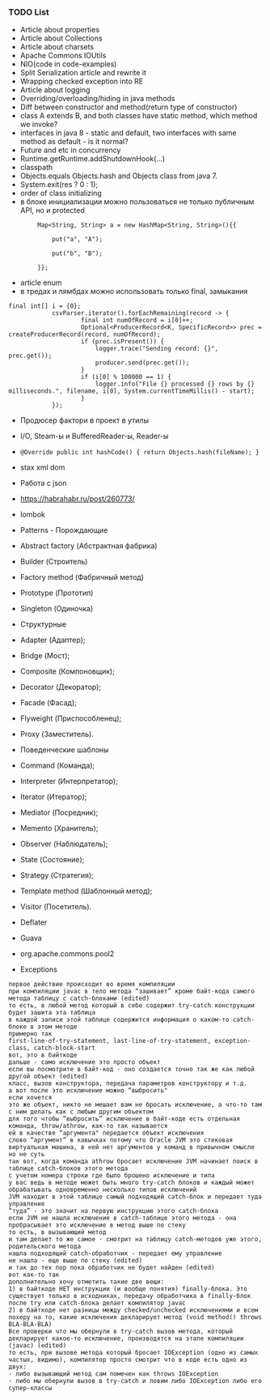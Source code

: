 ### TODO List
* Article about properties
* Article about Collections
* Article about charsets
* Apache Commons IOUtils
* NIO(code in code-examples)
* Split Serialization article and rewrite it
* Wrapping checked exception into RE
* Article about logging
* Overriding/overloading/hiding in java methods
* Diff between constructor and method(return type of constructor)
* class A extends B, and both classes have static method, which method we invoke?
* interfaces in java 8 - static and default, two interfaces with same method as default - is it normal?
* Future and etc in concurrency
* Runtime.getRuntime.addShutdownHook(...)
* classpath
* Objects.equals Objects.hash and Objects class from java 7.
* System.exit(res ? 0 : 1);
* order of class initializing
* в блоке инициализации можно пользоваться не только публичным API, но и protected
```
        Map<String, String> a = new HashMap<String, String>(){{

            put("a", "A");

            put("b", "B");

        }};
```
* article enum
* в тредах и лямбдах можно использовать только final, замыкания
```
final int[] i = {0};
            csvParser.iterator().forEachRemaining(record -> {
                    final int numOfRecord = i[0]++;
                    Optional<ProducerRecord<K, SpecificRecord>> prec = createProducerRecord(record, numOfRecord);
                    if (prec.isPresent()) {
                        logger.trace("Sending record: {}", prec.get());
                        producer.send(prec.get());
                    }
                    if (i[0] % 100000 == 1) {
                        logger.info("File {} processed {} rows by {} milliseconds.", filename, i[0], System.currentTimeMillis() - start);
                    }
            });
```
* Продюсер фактори в проект в утилы
* I/O, Steam-ы и BufferedReader-ы, Reader-ы
* `@Override
           public int hashCode() {
               return Objects.hash(fileName);
           }`
           
* stax xml dom
* Работа с json
* https://habrahabr.ru/post/260773/
* lombok
* Patterns - Порождающие
 * Abstract factory (Абстрактная фабрика)
 * Builder (Строитель)
 * Factory method (Фабричный метод)
 * Prototype (Прототип)
 * Singleton (Одиночка)
* Структурные
 * Adapter (Адаптер);
 * Bridge (Мост);
 * Composite (Компоновщик);
 * Decorator (Декоратор);
 * Facade (Фасад);
 * Flyweight (Приспособленец);
 * Proxy (Заместитель).
* Поведенческие шаблоны
 * Command (Команда);
 * Interpreter (Интерпретатор);
 * Iterator (Итератор);
 * Mediator (Посредник);
 * Memento (Хранитель);
 * Observer (Наблюдатель);
 * State (Состояние);
 * Strategy (Стратегия);
 * Template method (Шаблонный метод);
 * Visitor (Посетитель).
* Deflater
* Guava
* org.apache.commons.pool2
* Exceptions 
```
первое действие происходит во время компиляции
при компиляции javac в тело метода “зашивает” кроме байт-кода самого метода таблицу с catch-блоками (edited)
то есть, в любой метод который в себе содержит try-catch конструкции будет зашита эта таблица
в каждой записи этой таблице содержится информация о каком-то catch-блоке в этом методе
примерно так
first-line-of-try-statement, last-line-of-try-statement, exception-class, catch-block-start
вот, это в байткоде
дальше - само исключение это просто объект
если вы посмотрите в байт-код - оно создается точно так же как любой другой объект (edited)
класс, вызов конструктора, передача параметров конструктору и т.д.
а вот после это исключение можно “выбросить"
если хочется 
это же объект, никто не мешает вам не бросать исключение, а что-то там с ним делать как с любым другим объектом 
для того чтобы “выбросить” исключение в байт-коде есть отдельная команда, throw/athrow, как-то так называется 
ей в качестве “аргумента" передается объект исключения
слово “аргумент” в кавычках потому что Oracle JVM это стековая виртуальная машина, в ней нет аргументов у команд в привычном смысле 
но не суть
так вот, когда команда athrow бросает исключение JVM начинает поиск в таблице catch-блоков этого метода
с учетом номера строки где было брошено исключение и типа 
у вас ведь в методе может быть много try-catch блоков и каждый может обрабатывать одновременно несколько типов исключений 
JVM находит в этой таблице самый подходящий catch-блок и передает туда управление 
“туда” - это значит на первую инструкцию этого catch-блока 
если JVM не нашла исключение в catch-таблице этого метода - она пробрасывает это исключение в метод выше по стеку
то есть, в вызывающий метод
и там делает то же самое - смотрит на таблицу catch-методов уже этого, родительского метода
нашла подходящий catch-обработчик - передает ему управление
не нашла - еще выше по стеку (edited) 
и так до тех пор пока обработчик не будет найден (edited)
вот как-то так 
дополнительно хочу отметить такие две вещи:
1) в байткоде НЕТ инструкции (и вообще понятия) finally-блока. Это существует только в исходниках, передачу обработчика в finally-блок после try или catch-блока делает компилятор javac
2) в байткоде нет разницы между checked/unchecked исключениями и всем похеру на то, какие исключения декларирует метод (void method() throws BLA-BLA-BLA)
Все проверки что мы обернули в try-catch вызов метода, который декларирует какое-то исключение, производятся на этапе компиляции (javac) (edited) 
то есть, при вызове метода который бросает IOException (одно из самых частых, видимо), компилятор просто смотрит что в коде есть одно из двух:
- либо вызывающий метод сам помечен как throws IOException 
- либо мы обернули вызов в try-catch и ловим либо IOException либо его супер-классы 
```
